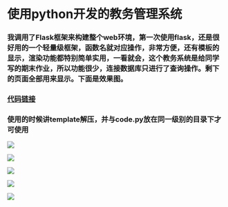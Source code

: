 # 使用python开发的教务管理系统

### 我调用了Flask框架来构建整个web环境，第一次使用flask，还是很好用的一个轻量级框架，函数名就对应操作，非常方便，还有模板的显示，渲染功能都特别简单实用，一看就会，这个教务系统是给同学写的期末作业，所以功能很少，连接数据库只进行了查询操作。剩下的页面全部用来显示。下面是效果图。

### [代码链接](https://gitee.com/rainweb/PythonGouJianDeJiaoWuXiTong.git)

### 使用的时候讲template解压，并与code.py放在同一级别的目录下才可使用

![](http://cos.rain1024.com/blog/python/python43.jpg)

![](http://cos.rain1024.com/blog/python/python44.jpg)

![](http://cos.rain1024.com/blog/python/python45.jpg)

![](http://cos.rain1024.com/blog/python/python46.jpg)

![](http://cos.rain1024.com/blog/python/python47.jpg)
